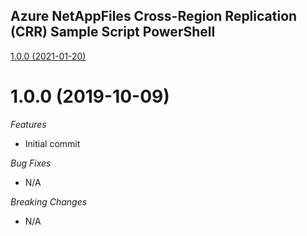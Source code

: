 ## Azure NetAppFiles Cross-Region Replication (CRR) Sample Script PowerShell

[1.0.0 (2021-01-20)](#1.0.0 (2021-01-20))

# 1.0.0 (2019-10-09)

*Features*
* Initial commit

*Bug Fixes*
* N/A

*Breaking Changes*
* N/A
